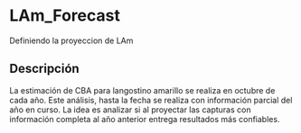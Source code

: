 # LAm_Forecast
 Definiendo la proyeccion de LAm
 
## Descripción
La estimación de CBA para langostino amarillo se realiza en octubre de cada año. Este análisis, hasta la fecha se realiza con información parcial del año en curso. La idea es analizar si al proyectar las capturas con información completa al año anterior entrega resultados más confiables.


